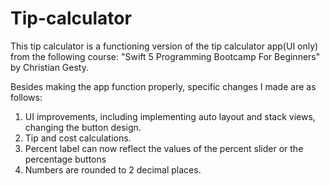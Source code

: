 # Tip-calculator
This tip calculator is a functioning version of the tip calculator app(UI only) from the following course: 
"Swift 5 Programming Bootcamp For Beginners" by Christian Gesty.

Besides making the app function properly, specific changes I made are as follows:
1. UI improvements, including implementing auto layout and stack views, changing the button design.
2. Tip and cost calculations.
3. Percent label can now reflect the values of the percent slider or the percentage buttons
4. Numbers are rounded to 2 decimal places.
